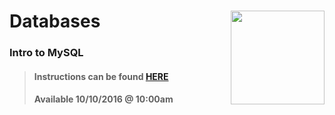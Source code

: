 # Databases <img align="right" src="https://github.com/Learning-Fuze/prototypes_fi_part2/blob/assets/assets/images/logos/LF_LOGO.png?raw=true" width="150">
### Intro to MySQL

>#### Instructions can be found <a href="http://lfzprototypes.com/full-immersion/mysql/intro" target="_blank">HERE</a>
>#### Available 10/10/2016 @ 10:00am